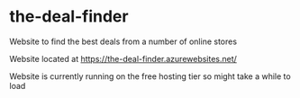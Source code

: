 # the-deal-finder
Website to find the best deals from a number of online stores

Website located at https://the-deal-finder.azurewebsites.net/

Website is currently running on the free hosting tier so might take a while to load
